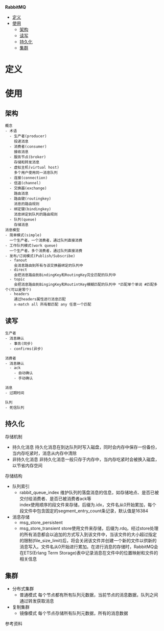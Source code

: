 **RabbitMQ**
- [定义](#定义)
- [使用](#使用)
  - [架构](#架构)
  - [读写](#读写)
  - [持久化](#持久化)
  - [集群](#集群)

# 定义 #

# 使用 #
## 架构 ##
```
概念
- 术语
  - 生产者(producer)  
    投递消息
  - 消费者(consumer)  
    接收消息  
  - 服务节点(broker)  
    存储和转发消息
  - 虚拟主机(virtual host) 
    多个用户使用同一消息队列
  - 连接(connection)
  - 信道(channel)
  - 交换器(exchange) 
    路由消息
  - 路由键(routingkey)  
    消息的路由规则
  - 绑定键(bindingkey)  
    消息绑定到队列的路由规则
  - 队列(queue)  
    存储消息
消息模型
- 简单模式(simple)
  一个生产者，一个消费者，通过队列直接消费
- 工作队列模式(work queue)
  一个生产者，多个消费者，通过队列直接消费
- 发布/订阅模式(Publish/Subscribe)
  - fanout  
    会消息路由到所有与该交换器绑定的队列中
  - direct  
    会把消息路由到BindingKey和RoutingKey完全匹配的队列中
  - topic  
    会把消息路由到BingingKey和RoutintKey模糊匹配的队列中 *匹配单个单词 #匹配多个(可以是零个)
  - headers  
    通过headers属性进行消息匹配 
    x-match all 所有都匹配 any 任意一个匹配
```

## 读写 ##
```
生产者
- 消息确认
  - 事务(同步)
  - confirms(异步)

消费者
- 消息确认
  - ack
    - 自动确认
    - 手动确认

消息
- 过期时间

队列
- 死信队列
```

## 持久化 ##
存储机制
- 持久化消息
  持久化消息在到达队列时写入磁盘，同时会内存中保存一份备份，当内存吃紧时，消息从内存中清除
- 非持久化消息
  非持久化消息一般只存于内存中，当内存吃紧时会被换入磁盘，以节省内存空间

存储结构
- 队列索引
  - rabbit_queue_index
    维护队列的落盘消息的信息，如存储地点、是否已被交付给消费者、是否已被消费者ack等  
    index使用顺序的段文件来存储，后缀为.idx，文件名从0开始累加，每个段文件中包含固定的segment_entry_count条记录，默认值是16384  
- 消息存储 
  - msg_store_persistent
  - msg_store_transient
  store使用文件来存储，后缀为.rdq，经过store处理的所有消息都会以追加的方式写入到该文件中，当该文件的大小超过指定的限制(file_size_limit)后，将会关闭该文件并创建一个新的文件以供新的消息写入。文件名从0开始进行累加。在进行消息的存储时，RabbitMQ会在ETS(Erlang Term Storage)表中记录消息在文件中的位置映射和文件的相关信息  

## 集群 ##
- 分布式集群
  - 普通模式
    每个节点都有所有队列元数据，当前节点的消息数据，队列之间通过转发获取消息
- 复制集群  
  - 镜像模式
    每个节点存储所有队列元数据，所有的消息数据

参考资料  
